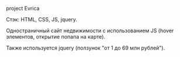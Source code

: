 project Evrica 

Стэк: HTML, CSS, JS, jquery.

Одностраничный сайт недвижимости с использованием JS (hover элементов, открытие попапа на карте).

Также используется jquery (ползунок "от 1 до 69 млн рублей"). 
